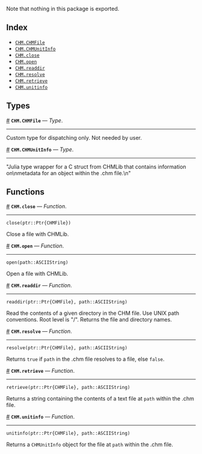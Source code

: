 
Note that nothing in this package is exported.


<a id='Index-1'></a>

## Index

- [`CHM.CHMFile`](api.md#CHM.CHMFile)
- [`CHM.CHMUnitInfo`](api.md#CHM.CHMUnitInfo)
- [`CHM.close`](api.md#CHM.close)
- [`CHM.open`](api.md#CHM.open)
- [`CHM.readdir`](api.md#CHM.readdir)
- [`CHM.resolve`](api.md#CHM.resolve)
- [`CHM.retrieve`](api.md#CHM.retrieve)
- [`CHM.unitinfo`](api.md#CHM.unitinfo)

<a id='Types-1'></a>

## Types

<a id='CHM.CHMFile' href='#CHM.CHMFile'>#</a>
**`CHM.CHMFile`** &mdash; *Type*.

---


Custom type for dispatching only. Not needed by user.

<a id='CHM.CHMUnitInfo' href='#CHM.CHMUnitInfo'>#</a>
**`CHM.CHMUnitInfo`** &mdash; *Type*.

---


"Julia type wrapper for a C struct from CHMLib that contains information on\nmetadata for an object within the .chm file.\n"

<a id='Functions-1'></a>

## Functions

<a id='CHM.close' href='#CHM.close'>#</a>
**`CHM.close`** &mdash; *Function*.

---


`close(ptr::Ptr{CHMFile})`

Close a file with CHMLib.

<a id='CHM.open' href='#CHM.open'>#</a>
**`CHM.open`** &mdash; *Function*.

---


`open(path::ASCIIString)`

Open a file with CHMLib.

<a id='CHM.readdir' href='#CHM.readdir'>#</a>
**`CHM.readdir`** &mdash; *Function*.

---


`readdir(ptr::Ptr{CHMFile}, path::ASCIIString)`

Read the contents of a given directory in the CHM file. Use UNIX path conventions. Root level is "/". Returns the file and directory names.

<a id='CHM.resolve' href='#CHM.resolve'>#</a>
**`CHM.resolve`** &mdash; *Function*.

---


`resolve(ptr::Ptr{CHMFile}, path::ASCIIString)`

Returns `true` if `path` in the .chm file resolves to a file, else `false`.

<a id='CHM.retrieve' href='#CHM.retrieve'>#</a>
**`CHM.retrieve`** &mdash; *Function*.

---


`retrieve(ptr::Ptr{CHMFile}, path::ASCIIString)`

Returns a string containing the contents of a text file at `path` within the .chm file.

<a id='CHM.unitinfo' href='#CHM.unitinfo'>#</a>
**`CHM.unitinfo`** &mdash; *Function*.

---


`unitinfo(ptr::Ptr{CHMFile}, path::ASCIIString)`

Returns a `CHMUnitInfo` object for the file at `path` within the .chm file.

